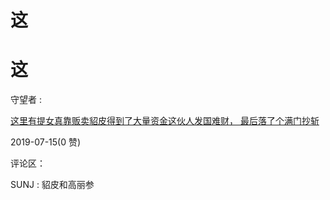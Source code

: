 # 这

# 这

守望者 :

[这里有提女真靠贩卖貂皮得到了大量资金](https://mp.weixin.qq.com/s/E4czoVXnza462Q6zo50qcg)[这伙人发国难财， 最后落了个满门抄斩](https://mp.weixin.qq.com/s/E4czoVXnza462Q6zo50qcg)

2019-07-15(0 赞)

评论区：

SUNJ : 貂皮和高丽参